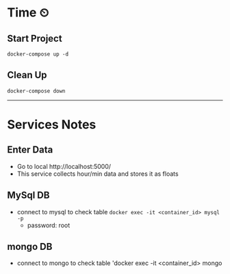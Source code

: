 # Time ⏲

## Start Project
`docker-compose up -d`

## Clean Up
`docker-compose down`

------------
# Services Notes
## Enter Data
- Go to local http://localhost:5000/
- This service collects hour/min data and stores it as floats

## MySql DB
- connect to mysql to check table `docker exec -it <container_id> mysql -p`
  - password: root

## mongo DB
- connect to mongo to check table 'docker exec -it <container_id> mongo
